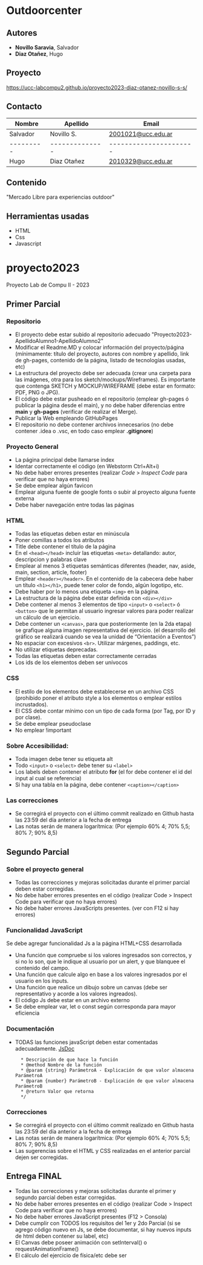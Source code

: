 # Outdoorcenter

## Autores
- **Novillo Saravia**, Salvador 
- **Diaz Otañez**, Hugo

## Proyecto 
https://ucc-labcompu2.github.io/proyecto2023-diaz-otanez-novillo-s-s/

## Contacto 

|Nombre   | Apellido     | Email                |
|---------|--------------|----------------------|
|Salvador |Novillo S.    |2001021@ucc.edu.ar    |
|---------|--------------|----------------------|
|Hugo     |Diaz Otañez   |2010329@ucc.edu.ar    |

## Contenido
"Mercado Libre para experiencias outdoor"

## Herramientas usadas

- HTML
- Css
- Javascript

# proyecto2023
 Proyecto Lab de Compu II - 2023

## Primer Parcial

### Repositorio
-  El proyecto debe estar subido al repositorio adecuado "Proyecto2023-ApellidoAlumno1-ApellidoAlumno2"
-  Modificar el Readme.MD y colocar información del proyecto/página (mínimamente: título del proyecto, autores con nombre y apellido, link de gh-pages, contenido de la página,  listado de tecnologías usadas, etc)
-  La estructura del proyecto debe ser adecuada (crear una carpeta para las imágenes, otra para los sketch/mockups/Wireframes). Es importante que contenga SKETCH y MOCKUP/WIREFRAME (debe estar en formato: PDF, PNG o JPG).
-  El código debe estar pusheado en el repositorio (emplear gh-pages ó publicar la página desde el main), y no debe haber diferencias entre **main** y **gh-pages** (verificar de realizar el Merge).
-  Publicar la Web empleando GitHubPages
-  El repositorio no debe contener archivos innecesarios (no debe contener .idea o .vsc, en todo caso emplear **.gitignore**)

### Proyecto General
-  La página principal debe llamarse index
-  Identar correctamente el código (en Webstorm Ctrl+Alt+i)
-  No debe haber errores presentes (realizar *Code* > *Inspect Code* para verificar que no haya errores)
-  Se debe emplear algún favicon
-  Emplear alguna fuente de google fonts o subir al proyecto alguna fuente externa
-  Debe haber navegación entre todas las páginas

### HTML
-  Todas las etiquetas deben estar en minúscula
-  Poner comillas a todos los atributos
-  Title debe contener el título de la página
-  En el ```<head></head>``` incluir las etiquetas ```<meta>``` detallando: autor, descripcion y palabras clave
-  Emplear al menos 3 etiquetas semánticas diferentes (header, nav, aside, main, section, article, footer)
-  Emplear ```<header></header>```. En el contenido de la cabecera debe haber un título ```<h1></h1>```, puede tener color de fondo, algún logotipo, etc.
-  Debe haber por lo menos una etiqueta ```<img>``` en la página.
-  La estructura de la página debe estar definida con ```<div></div>```
-  Debe contener al menos 3 elementos de tipo ```<input>``` o ```<select>``` ó ```<button>``` que le permitan al usuario ingresar valores para poder realizar un cálculo de un ejercicio.
-  Debe contener un ```<canvas>```, para que posteriormente (en la 2da etapa) se grafique alguna imagen representativa del ejercicio. (el desarrollo del gráfico se realizará cuando se vea la unidad de “Orientación a Eventos”)
-  No espaciar con excesivos ```<br>```. Utilizar márgenes, paddings, etc.
-  No utilizar etiquetas deprecadas.
-  Todas las etiquetas deben estar correctamente cerradas
-  Los ids de los elementos deben ser unívocos

### CSS
-  El estilo de los elementos debe establecerse en un archivo CSS (prohibido poner el atributo style a los elementos o emplear estilos incrustados).
-  El CSS debe contar mínimo con un tipo de cada forma (por Tag, por ID y por clase).
-  Se debe emplear pseudoclase
-  No emplear !important

### Sobre Accesibilidad:
-  Toda imagen debe tener su etiqueta alt
-  Todo ```<input>``` o ```<select>``` debe tener su ```<label>```
-  Los labels deben contener el atributo **for** (el for debe contener el id del input al cual se referencia) 
-  Si hay una tabla en la página, debe contener ```<caption></caption>```

### Las correcciones
* Se corregirá el proyecto con el último commit realizado en Github hasta las 23:59 del día anterior a la fecha de entrega
* Las notas serán de manera logarítmica: (Por ejemplo 60% 4; 70% 5,5; 80% 7; 90% 8,5)



##  Segundo Parcial

### Sobre el proyecto general
-  Todas las correcciones y mejoras solicitadas durante el primer parcial deben estar corregidas.
-  No debe haber errores presentes en el código (realizar Code > Inspect Code para verificar que no haya errores)
-  No debe haber errores JavaScripts presentes. (ver con F12 si hay errores)

### Funcionalidad JavaScript
Se debe agregar funcionalidad Js a la página HTML+CSS desarrollada
-  Una función que compruebe si los valores ingresados son correctos, y si no lo son, que le indique al usuario por un alert, y que blanquee el contenido del campo.
-  Una función que calcule algo en base a los valores ingresados por el usuario en los inputs.
-  Una función que realice un dibujo sobre un canvas (debe ser representativo y acorde a los valores ingreados).
-  El código Js debe estar en un archivo externo
-  Se debe emplear var, let o const según corresponda para mayor eficiencia

### Documentación
-  TODAS las funciones javaScript deben estar comentadas adecuadamente. [JsDoc](https://jsdoc.app/about-getting-started.html)
   ```/**
     * Descripción de que hace la función
     * @method Nombre de la función
     * @param {string} ParámetroA - Explicación de que valor almacena ParámetroA
     * @param {number} ParámetroB - Explicación de que valor almacena ParámetroB
     * @return Valor que retorna
     */
   ```
   
###  Correcciones
* Se corregirá el proyecto con el último commit realizado en Github hasta las 23:59 del día anterior a la fecha de entrega
* Las notas serán de manera logarítmica: (Por ejemplo 60% 4; 70% 5,5; 80% 7; 90% 8,5)
* Las sugerencias sobre el HTML y CSS realizadas en el anterior parcial dejen ser corregidas.

   
## Entrega FINAL
-  Todas las correcciones y mejoras solicitadas durante el primer y segundo parcial deben estar corregidas.
-  No debe haber errores presentes en el código (realizar Code > Inspect Code para verificar que no haya errores)
-  No debe haber errores JavaScript presentes (F12 > Consola)
- Debe cumplir con TODOS los requisitos del 1er y 2do Parcial (si se agrego código nuevo en Js, se debe documentar, si hay nuevos inputs de html deben contener su label, etc)
-  El Canvas debe poseer animación con setInterval() o requestAnimationFrame()
- El cálculo del ejercicio de física/etc debe ser
